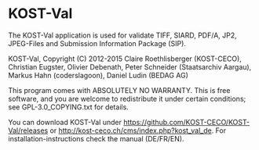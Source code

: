 KOST-Val
========

The KOST-Val application is used for validate TIFF, SIARD, PDF/A, JP2, JPEG-Files
and Submission Information Package (SIP).

KOST-Val, Copyright (C) 2012-2015 Claire Roethlisberger (KOST-CECO), 
Christian Eugster, Olivier Debenath, Peter Schneider (Staatsarchiv Aargau),
Markus Hahn (coderslagoon), Daniel Ludin (BEDAG AG)

This program comes with ABSOLUTELY NO WARRANTY.
This is free software, and you are welcome to redistribute it under 
certain conditions; see GPL-3.0_COPYING.txt for details.

You can download KOST-Val under https://github.com/KOST-CECO/KOST-Val/releases or http://kost-ceco.ch/cms/index.php?kost_val_de. 
For installation-instructions check the manual (DE/FR/EN).
